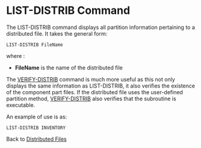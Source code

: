 # LIST-DISTRIB Command

<PageHeader />

The LIST-DISTRIB command displays all partition information pertaining to a distributed file. It takes the general form:

```
LIST-DISTRIB FileName
```

where :

- **FileName** is the name of the distributed file

The [VERIFY-DISTRIB](./../verify-distrib-command) command is much more useful as this not only displays the same information as LIST-DISTRIB, it also verifies the existence of the component part files. If the distributed file uses the user-defined partition method, [VERIFY-DISTRIB](./../verify-distrib-command) also verifies that the subroutine is executable.

An example of use is as:

```
LIST-DISTRIB INVENTORY
```

Back to [Distributed Files](./../README.md)

  
<PageFooter />
